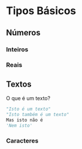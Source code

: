 # Tipos Básicos

## Números

### Inteiros

### Reais

## Textos

O que é um texto?

````python
"Isto é um texto"
"Isto também é um texto"
Mas isto não é
'Nem isto'
````

### Caracteres
